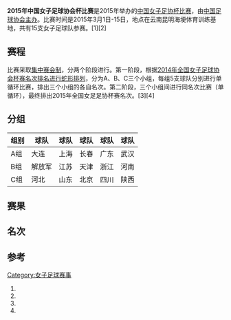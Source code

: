 **2015年中国女子足球协会杯比赛**是2015年举办的[中国女子足协杯比赛](https://zh.wikipedia.org/wiki/中国女子足协杯 "wikilink")，由[中国足球协会主办](../Page/中国足球协会.md "wikilink")。比赛时间是2015年3月1日-15日，地点在云南昆明海埂体育训练基地，共有15支女子足球队参赛。\[1\]\[2\]

## 赛程

比赛采取[集中赛会制](https://zh.wikipedia.org/wiki/集中赛会制 "wikilink")，分两个阶段进行。第一阶段，根据[2014年全国女子足球协会杯赛名次排名进行蛇形排列](https://zh.wikipedia.org/wiki/2014年全国女子足球协会杯赛 "wikilink")，分为A、B、C三个小组，每组5支球队分别进行单循环比赛，排出三个小组的各自名次。第二阶段，三个小组间进行同名次比赛（单循环），最终排出2015年全国女足足协杯赛名次。\[3\]\[4\]

## 分组

| 组别 | 球队  | 球队 | 球队 | 球队 | 球队 |
| -- | --- | -- | -- | -- | -- |
| A组 | 大连  | 上海 | 长春 | 广东 | 武汉 |
| B组 | 解放军 | 江苏 | 天津 | 浙江 | 河南 |
| C组 | 河北  | 山东 | 北京 | 四川 | 陕西 |

## 赛果

## 名次

## 参考

[Category:女子足球赛事](https://zh.wikipedia.org/wiki/Category:女子足球赛事 "wikilink")

1.

2.

3.
4.